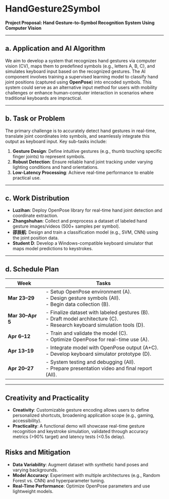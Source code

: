 # HandGesture2Symbol
**Project Proposal: Hand Gesture-to-Symbol Recognition System Using Computer Vision**

---

## **a. Application and AI Algorithm**  
We aim to develop a system that recognizes hand gestures via computer vision (CV), maps them to predefined symbols (e.g., letters A, B, C), and simulates keyboard input based on the recognized gestures. The AI component involves training a supervised learning model to classify hand joint positions (captured using **OpenPose**) into encoded symbols. This system could serve as an alternative input method for users with mobility challenges or enhance human-computer interaction in scenarios where traditional keyboards are impractical.

---

## **b. Task or Problem**  
The primary challenge is to accurately detect hand gestures in real-time, translate joint coordinates into symbols, and seamlessly integrate this output as keyboard input. Key sub-tasks include:  
1. **Gesture Design**: Define intuitive gestures (e.g., thumb touching specific finger joints) to represent symbols.  
2. **Robust Detection**: Ensure reliable hand joint tracking under varying lighting conditions and hand orientations.  
3. **Low-Latency Processing**: Achieve real-time performance to enable practical use.  

---

## **c. Work Distribution**  
- **Luzihan**: Deploy OpenPose library for real-time hand joint detection and coordinate extraction.  
- **Zhangshuhan**: Collect and preprocess a dataset of labeled hand gesture images/videos (500+ samples per symbol).  
- **邵辰航**: Design and train a classification model (e.g., SVM, CNN) using the joint position data.  
- **Student D**: Develop a Windows-compatible keyboard simulator that maps model predictions to keystrokes.  

---

## **d. Schedule Plan**  
| **Week**      | **Tasks**                                                                 |  
|----------------|---------------------------------------------------------------------------|  
| **Mar 23–29**  | - Setup OpenPose environment (A).<br>- Design gesture symbols (All).<br>- Begin data collection (B). |  
| **Mar 30–Apr 5** | - Finalize dataset with labeled gestures (B).<br>- Draft model architecture (C).<br>- Research keyboard simulation tools (D). |  
| **Apr 6–12**   | - Train and validate the model (C).<br>- Optimize OpenPose for real-time use (A). |  
| **Apr 13–19**  | - Integrate model with OpenPose output (A+C).<br>- Develop keyboard simulator prototype (D). |  
| **Apr 20–27**  | - System testing and debugging (All).<br>- Prepare presentation video and final report (All). |  

---

## **Creativity and Practicality**  
- **Creativity**: Customizable gesture encoding allows users to define personalized shortcuts, broadening application scope (e.g., gaming, accessibility).  
- **Practicality**: A functional demo will showcase real-time gesture recognition and keystroke simulation, validated through accuracy metrics (>90% target) and latency tests (<0.5s delay).  

## **Risks and Mitigation**  
- **Data Variability**: Augment dataset with synthetic hand poses and varying backgrounds.  
- **Model Accuracy**: Experiment with multiple architectures (e.g., Random Forest vs. CNN) and hyperparameter tuning.  
- **Real-Time Performance**: Optimize OpenPose parameters and use lightweight models.  
